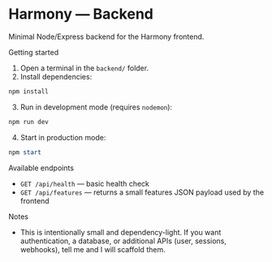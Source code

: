 # Harmony — Backend

Minimal Node/Express backend for the Harmony frontend.

Getting started

1. Open a terminal in the `backend/` folder.
2. Install dependencies:

```powershell
npm install
```

3. Run in development mode (requires `nodemon`):

```powershell
npm run dev
```

4. Start in production mode:

```powershell
npm start
```

Available endpoints

- `GET /api/health` — basic health check
- `GET /api/features` — returns a small features JSON payload used by the frontend

Notes

- This is intentionally small and dependency-light. If you want authentication, a database, or additional APIs (user, sessions, webhooks), tell me and I will scaffold them.
